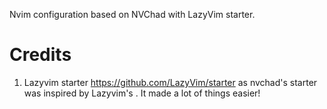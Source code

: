 
Nvim configuration based on NVChad with LazyVim starter.
# Credits
1) Lazyvim starter https://github.com/LazyVim/starter as nvchad's starter was inspired by Lazyvim's . It made a lot of things easier!
